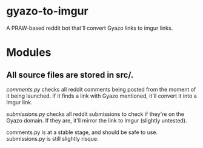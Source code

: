 # gyazo-to-imgur
A PRAW-based reddit bot that'll convert Gyazo links to imgur links. 

Modules 
=========
All source files are stored in src/.
---------

*comments.py* checks all reddit comments being posted from the moment of it being launched. If it finds a link with Gyazo mentioned, it'll convert it into a Imgur link.

*submissions.py* checks all reddit submissions to check if they're on the Gyazo domain. If they are, it'll mirror the link to imgur (slightly untested).

comments.py is at a stable stage, and should be safe to use. submissions.py is still slightly risque.
